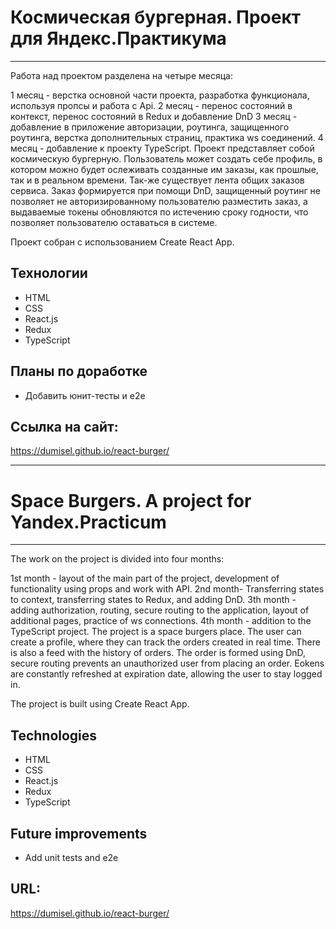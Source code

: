 # Космическая бургерная. Проект для Яндекс.Практикума
---

Работа над проектом разделена на четыре месяца:

1 месяц - верстка основной части проекта, разработка функционала, используя пропсы и работа с Api.
2 месяц - перенос состояний в контекст, перенос состояний в Redux и добавление DnD
3 месяц - добавление в приложение авторизации, роутинга, защищенного роутинга, верстка дополнительных страниц, практика ws соединений.
4 месяц - добавление к проекту TypeScript.
Проект представляет собой космическую бургерную. Пользователь может создать себе профиль, в котором можно будет ослеживать созданные им заказы, как прошлые, так и в реальном времени. Так-же существует лента общих заказов сервиса. Заказ формируется при помощи DnD, защищенный роутинг не позволяет не авторизированному пользователю разместить заказ, а выдаваемые токены обновляются по истечению сроку годности, что позволяет пользователю оставаться в системе.

Проект собран с использованием Create React App.

## Технологии
* HTML
* CSS
* React.js
* Redux
* TypeScript

## Планы по доработке
* Добавить юнит-тесты и e2e

## Ссылка на сайт:
https://dumisel.github.io/react-burger/

---

# Space Burgers. A project for Yandex.Practicum
---

The work on the project is divided into four months:

1st month - layout of the main part of the project, development of functionality using props and work with API.
2nd month- Transferring states to context, transferring states to Redux, and adding DnD.
3th month - adding authorization, routing, secure routing to the application, layout of additional pages, practice of ws connections.
4th month - addition to the TypeScript project.
The project is a space burgers place. The user can create a profile, where they can track the orders created in real time. There is also a feed with the history of orders. The order is formed using DnD, secure routing prevents an unauthorized user from placing an order. Еokens are constantly refreshed at expiration date, allowing the user to stay logged in.

The project is built using Create React App.

## Technologies
* HTML
* CSS
* React.js
* Redux
* TypeScript

## Future improvements
* Add unit tests and e2e

## URL:
https://dumisel.github.io/react-burger/
